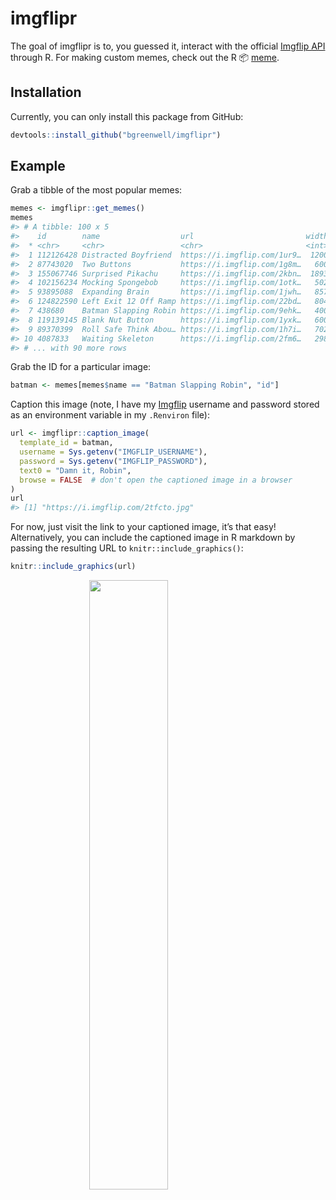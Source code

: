 
<!-- README.md is generated from README.Rmd. Please edit that file -->

# imgflipr

The goal of imgflipr is to, you guessed it, interact with the official
[Imgflip API](https://api.imgflip.com/) through R. For making custom
memes, check out the R 📦 [meme](https://github.com/GuangchuangYu/meme/).

## Installation

Currently, you can only install this package from GitHub:

``` r
devtools::install_github("bgreenwell/imgflipr")
```

## Example

Grab a tibble of the most popular memes:

``` r
memes <- imgflipr::get_memes()
memes
#> # A tibble: 100 x 5
#>    id        name                  url                         width height
#>  * <chr>     <chr>                 <chr>                       <int>  <int>
#>  1 112126428 Distracted Boyfriend  https://i.imgflip.com/1ur9…  1200    800
#>  2 87743020  Two Buttons           https://i.imgflip.com/1g8m…   600    908
#>  3 155067746 Surprised Pikachu     https://i.imgflip.com/2kbn…  1893   1893
#>  4 102156234 Mocking Spongebob     https://i.imgflip.com/1otk…   502    353
#>  5 93895088  Expanding Brain       https://i.imgflip.com/1jwh…   857   1202
#>  6 124822590 Left Exit 12 Off Ramp https://i.imgflip.com/22bd…   804    767
#>  7 438680    Batman Slapping Robin https://i.imgflip.com/9ehk…   400    387
#>  8 119139145 Blank Nut Button      https://i.imgflip.com/1yxk…   600    446
#>  9 89370399  Roll Safe Think Abou… https://i.imgflip.com/1h7i…   702    395
#> 10 4087833   Waiting Skeleton      https://i.imgflip.com/2fm6…   298    403
#> # ... with 90 more rows
```

Grab the ID for a particular image:

``` r
batman <- memes[memes$name == "Batman Slapping Robin", "id"]
```

Caption this image (note, I have my [Imgflip](https://imgflip.com/)
username and password stored as an environment variable in my
`.Renviron` file):

``` r
url <- imgflipr::caption_image(
  template_id = batman, 
  username = Sys.getenv("IMGFLIP_USERNAME"), 
  password = Sys.getenv("IMGFLIP_PASSWORD"), 
  text0 = "Damn it, Robin",
  browse = FALSE  # don't open the captioned image in a browser
)
url
#> [1] "https://i.imgflip.com/2tfcto.jpg"
```

For now, just visit the link to your captioned image, it’s that easy\!
Alternatively, you can include the captioned image in R markdown by
passing the resulting URL to
`knitr::include_graphics()`:

``` r
knitr::include_graphics(url)
```

<img src="https://i.imgflip.com/2tfcto.jpg" width="50%" style="display: block; margin: auto;" />
